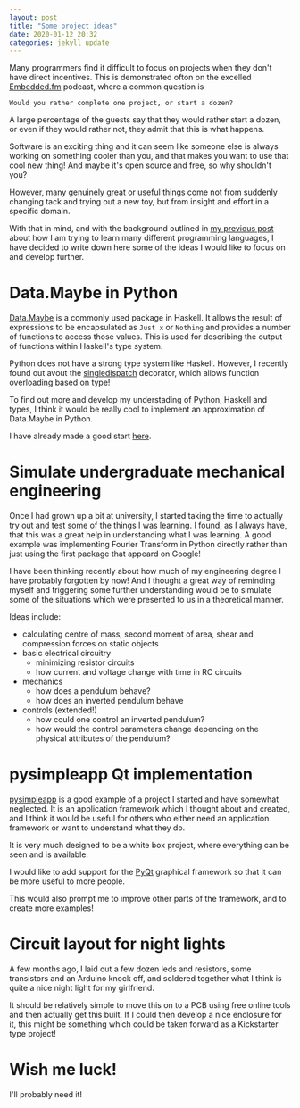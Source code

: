```yaml
---
layout: post
title: "Some project ideas"
date: 2020-01-12 20:32
categories: jekyll update
---
```


Many programmers find it difficult to focus on projects when they don't have direct incentives. This is demonstrated ofton on the excelled [Embedded.fm](https://embedded.fm/) podcast, where a common question is

    Would you rather complete one project, or start a dozen?

A large percentage of the guests say that they would rather start a dozen, or even if they would rather not, they admit that this is what happens.

Software is an exciting thing and it can seem like someone else is always working on something cooler than you, and that makes you want to use that cool new thing!
And maybe it's open source and free, so why shouldn't you?

However, many genuinely great or useful things come not from suddenly changing tack and trying out a new toy, but from insight and effort in a specific domain.

With that in mind, and with the background outlined in [my previous post](https://timguite.github.io/jekyll/update/2020/01/04/learning-other-languages.html) about how I am trying to learn many different programming languages, I have decided to write down here some of the ideas I would like to focus on and develop further.

# Data.Maybe in Python

[Data.Maybe](https://hackage.haskell.org/package/base-4.12.0.0/docs/Data-Maybe.html) is a commonly used package in Haskell.
It allows the result of expressions to be encapsulated as `Just x` or `Nothing` and provides a number of functions to access those values.
This is used for describing the output of functions within Haskell's type system.

Python does not have a strong type system like Haskell.
However, I recently found out avout the [singledispatch](https://docs.python.org/3/library/functools.html#functools.singledispatch) decorator, which allows function overloading based on type!

To find out more and develop my understading of Python, Haskell and types, I think it would be really cool to implement an approximation of Data.Maybe in Python.

I have already made a good start [here](https://github.com/TimGuite/python_maybe).

# Simulate undergraduate mechanical engineering

Once I had grown up a bit at university, I started taking the time to actually try out and test some of the things I was learning.
I found, as I always have, that this was a great help in understanding what I was learning.
A good example was implementing Fourier Transform in Python directly rather than just using the first package that appeard on Google!

I have been thinking recently about how much of my engineering degree I have probably forgotten by now!
And I thought a great way of reminding myself and triggering some further understanding would be to simulate some of the situations which were presented to us in a theoretical manner.

Ideas include:

- calculating centre of mass, second moment of area, shear and compression forces on static objects
- basic electrical circuitry
  - minimizing resistor circuits
  - how current and voltage change with time in RC circuits
- mechanics
  - how does a pendulum behave?
  - how does an inverted pendulum behave
- controls (extended!)
  - how could one control an inverted pendulum?
  - how would the control parameters change depending on the physical attributes of the pendulum?

# pysimpleapp Qt implementation

[pysimpleapp](https://pysimpleapp.readthedocs.io/en/latest/) is a good example of a project I started and have somewhat neglected.
It is an application framework which I thought about and created, and I think it would be useful for others who either need an application framework or want to understand what they do.

It is very much designed to be a white box project, where everything can be seen and is available.

I would like to add support for the [PyQt](https://riverbankcomputing.com/software/pyqt/intro) graphical framework so that it can be more useful to more people.

This would also prompt me to improve other parts of the framework, and to create more examples!

# Circuit layout for night lights

A few months ago, I laid out a few dozen leds and resistors, some transistors and an Arduino knock off, and soldered together what I think is quite a nice night light for my girlfriend.

It should be relatively simple to move this on to a PCB using free online tools and then actually get this built.
If I could then develop a nice enclosure for it, this might be something which could be taken forward as a Kickstarter type project!

# Wish me luck!

I'll probably need it!
